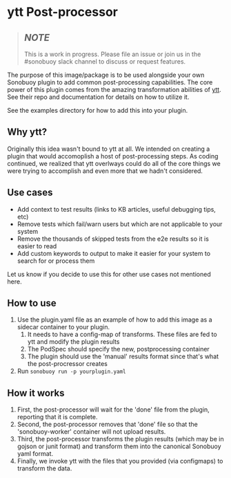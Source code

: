 # ytt Post-processor

>## _NOTE_ 
>This is a work in progress. Please file an issue or join us in the #sonobuoy slack
channel to discuss or request features.

The purpose of this image/package is to be used alongside your own Sonobuoy plugin to add common post-processing capabilities.
The core power of this plugin comes from the amazing transformation abilities of [ytt][ytt].
See their repo and documentation for details on how to utilize it.

See the examples directory for how to add this into your plugin.

## Why ytt?

Originally this idea wasn't bound to ytt at all.
We intended on creating a plugin that would accomoplish a host of post-processing steps.
As coding continued, we realized that ytt overlways could do all of the core things we were trying to accomplish and even more that we hadn't considered.

## Use cases

- Add context to test results (links to KB articles, useful debugging tips, etc)
- Remove tests which fail/warn users but which are not applicable to your system
- Remove the thousands of skipped tests from the e2e results so it is easier to read
- Add custom keywords to output to make it easier for your system to search for or process them

Let us know if you decide to use this for other use cases not mentioned here.

## How to use

1. Use the plugin.yaml file as an example of how to add this image as a sidecar container to your plugin.
   1. It needs to have a config-map of transforms. These files are fed to ytt and modify the plugin results
   2. The PodSpec should specify the new, postprocessing container
   3. The plugin should use the 'manual' results format since that's what the post-procressor creates 
2. Run `sonobuoy run -p yourplugin.yaml`

## How it works

1. First, the post-processor will wait for the 'done' file from the plugin, reporting that it is complete.
2. Second, the post-processor removes that 'done' file so that the 'sonobuoy-worker' container will not upload results.
3. Third, the post-processor transforms the plugin results (which may be in gojson or junit format) and transform them into the canonical Sonobuoy yaml format.
4. Finally, we invoke ytt with the files that you provided (via configmaps) to transform the data.

[ytt]: https://carvel.dev/ytt/